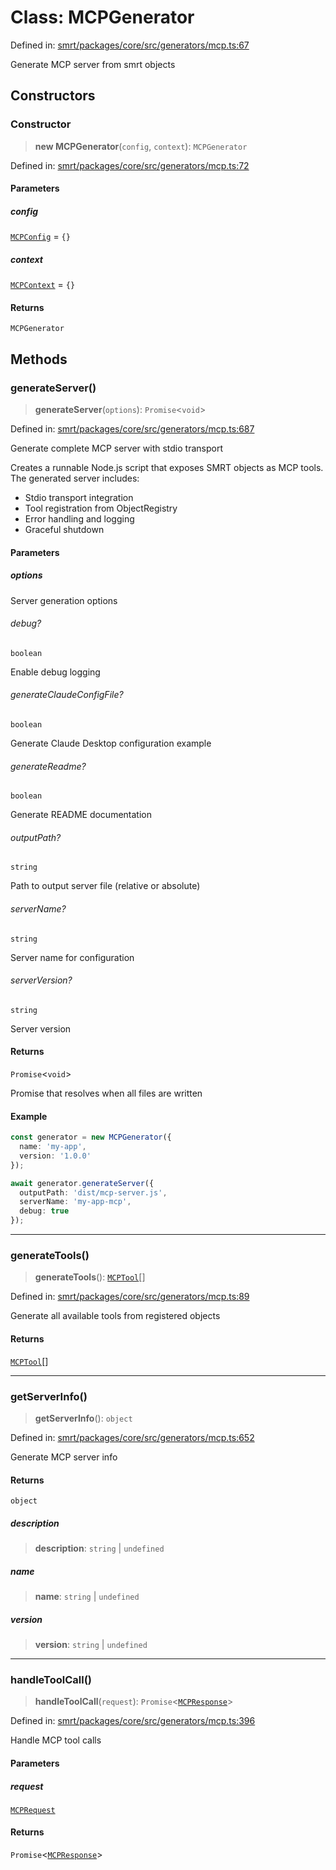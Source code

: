 # Class: MCPGenerator

Defined in: [smrt/packages/core/src/generators/mcp.ts:67](https://github.com/happyvertical/smrt/blob/71a16025d52b026725fd522a392015e67e1d6489/packages/core/src/generators/mcp.ts#L67)

Generate MCP server from smrt objects

## Constructors

### Constructor

> **new MCPGenerator**(`config`, `context`): `MCPGenerator`

Defined in: [smrt/packages/core/src/generators/mcp.ts:72](https://github.com/happyvertical/smrt/blob/71a16025d52b026725fd522a392015e67e1d6489/packages/core/src/generators/mcp.ts#L72)

#### Parameters

##### config

[`MCPConfig`](../interfaces/MCPConfig.md) = `{}`

##### context

[`MCPContext`](../interfaces/MCPContext.md) = `{}`

#### Returns

`MCPGenerator`

## Methods

### generateServer()

> **generateServer**(`options`): `Promise`\<`void`\>

Defined in: [smrt/packages/core/src/generators/mcp.ts:687](https://github.com/happyvertical/smrt/blob/71a16025d52b026725fd522a392015e67e1d6489/packages/core/src/generators/mcp.ts#L687)

Generate complete MCP server with stdio transport

Creates a runnable Node.js script that exposes SMRT objects as MCP tools.
The generated server includes:
- Stdio transport integration
- Tool registration from ObjectRegistry
- Error handling and logging
- Graceful shutdown

#### Parameters

##### options

Server generation options

###### debug?

`boolean`

Enable debug logging

###### generateClaudeConfigFile?

`boolean`

Generate Claude Desktop configuration example

###### generateReadme?

`boolean`

Generate README documentation

###### outputPath?

`string`

Path to output server file (relative or absolute)

###### serverName?

`string`

Server name for configuration

###### serverVersion?

`string`

Server version

#### Returns

`Promise`\<`void`\>

Promise that resolves when all files are written

#### Example

```typescript
const generator = new MCPGenerator({
  name: 'my-app',
  version: '1.0.0'
});

await generator.generateServer({
  outputPath: 'dist/mcp-server.js',
  serverName: 'my-app-mcp',
  debug: true
});
```

***

### generateTools()

> **generateTools**(): [`MCPTool`](../interfaces/MCPTool.md)[]

Defined in: [smrt/packages/core/src/generators/mcp.ts:89](https://github.com/happyvertical/smrt/blob/71a16025d52b026725fd522a392015e67e1d6489/packages/core/src/generators/mcp.ts#L89)

Generate all available tools from registered objects

#### Returns

[`MCPTool`](../interfaces/MCPTool.md)[]

***

### getServerInfo()

> **getServerInfo**(): `object`

Defined in: [smrt/packages/core/src/generators/mcp.ts:652](https://github.com/happyvertical/smrt/blob/71a16025d52b026725fd522a392015e67e1d6489/packages/core/src/generators/mcp.ts#L652)

Generate MCP server info

#### Returns

`object`

##### description

> **description**: `string` \| `undefined`

##### name

> **name**: `string` \| `undefined`

##### version

> **version**: `string` \| `undefined`

***

### handleToolCall()

> **handleToolCall**(`request`): `Promise`\<[`MCPResponse`](../interfaces/MCPResponse.md)\>

Defined in: [smrt/packages/core/src/generators/mcp.ts:396](https://github.com/happyvertical/smrt/blob/71a16025d52b026725fd522a392015e67e1d6489/packages/core/src/generators/mcp.ts#L396)

Handle MCP tool calls

#### Parameters

##### request

[`MCPRequest`](../interfaces/MCPRequest.md)

#### Returns

`Promise`\<[`MCPResponse`](../interfaces/MCPResponse.md)\>
